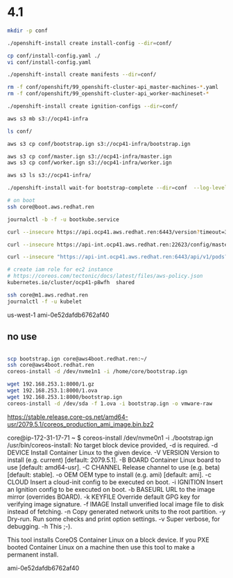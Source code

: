 # 4.1

```bash
mkdir -p conf

./openshift-install create install-config --dir=conf/

cp conf/install-config.yaml ./
vi conf/install-config.yaml 

./openshift-install create manifests --dir=conf/

rm -f conf/openshift/99_openshift-cluster-api_master-machines-*.yaml
rm -f conf/openshift/99_openshift-cluster-api_worker-machineset-*

./openshift-install create ignition-configs --dir=conf/

aws s3 mb s3://ocp41-infra

ls conf/

aws s3 cp conf/bootstrap.ign s3://ocp41-infra/bootstrap.ign

aws s3 cp conf/master.ign s3://ocp41-infra/master.ign
aws s3 cp conf/worker.ign s3://ocp41-infra/worker.ign

aws s3 ls s3://ocp41-infra/

./openshift-install wait-for bootstrap-complete --dir=conf  --log-level debug

# on boot
ssh core@boot.aws.redhat.ren

journalctl -b -f -u bootkube.service

curl --insecure https://api.ocp41.aws.redhat.ren:6443/version?timeout=32s

curl --insecure https://api-int.ocp41.aws.redhat.ren:22623/config/master

curl --insecure "https://api-int.ocp41.aws.redhat.ren:6443/api/v1/pods?fieldSelector=spec.nodeName%3Dip-172-31-17-81.us-west-1.compute.internal&limit=500&resourceVersion=0"

# create iam role for ec2 instance
# https://coreos.com/tectonic/docs/latest/files/aws-policy.json
kubernetes.io/cluster/ocp41-p8wfh  shared

ssh core@m1.aws.redhat.ren
journalctl -f -u kubelet

```

us-west-1 ami-0e52dafdb6762af40

















## no use

```bash

scp bootstrap.ign core@aws4boot.redhat.ren:~/
ssh core@aws4boot.redhat.ren
coreos-install -d /dev/nvme1n1 -i /home/core/bootstrap.ign

wget 192.168.253.1:8000/1.gz
wget 192.168.253.1:8000/1.ova
wget 192.168.253.1:8000/bootstrap.ign
coreos-install -d /dev/sda -f 1.ova -i bootstrap.ign -o vmware-raw
```

https://stable.release.core-os.net/amd64-usr/2079.5.1/coreos_production_ami_image.bin.bz2

core@ip-172-31-17-71 ~ $ coreos-install /dev/nvme0n1 -i ./bootstrap.ign
/usr/bin/coreos-install: No target block device provided, -d is required.
    -d DEVICE   Install Container Linux to the given device.
    -V VERSION  Version to install (e.g. current) [default: 2079.5.1].
    -B BOARD    Container Linux board to use [default: amd64-usr].
    -C CHANNEL  Release channel to use (e.g. beta) [default: stable].
    -o OEM      OEM type to install (e.g. ami) [default: ami].
    -c CLOUD    Insert a cloud-init config to be executed on boot.
    -i IGNITION Insert an Ignition config to be executed on boot.
    -b BASEURL  URL to the image mirror (overrides BOARD).
    -k KEYFILE  Override default GPG key for verifying image signature.
    -f IMAGE    Install unverified local image file to disk instead of fetching.
    -n          Copy generated network units to the root partition.
    -y          Dry-run.  Run some checks and print option settings.
    -v          Super verbose, for debugging.
    -h          This ;-).

This tool installs CoreOS Container Linux on a block device. If you PXE booted
Container Linux on a machine then use this tool to make a permanent install.

ami-0e52dafdb6762af40